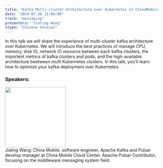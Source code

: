 ```yaml
---
title: "Kafka Multi-cluster Architecture over Kubernetes in ChinaMobile cloud"
date: "2024-07-26 15:00:00" 
track: "messaging"
presenters: "Jialing Wang"
stype: "Chinese Session"
---
```

In this talk we will share the experience of multi-cluster kafka architecture over Kubernetes. We will introduce the best practices of manage CPU, memory, disk IO, network IO resource between each kafka clusters, the importent metrics of kafka clusters and pods, and the high-available architecture beetween multi Kubernetes clusters.
In this talk, you'll learn how to optimize your kafka deployment over Kubernetes.
 ### Speakers: 
 <img src="https://sessionize.com/image/b1c9-400o400o1-shBDieCuin5qKrwVMeCTS7.jpg" width="200" /><br>Jialing Wang: China Mobile, software engineer, Apache Kafka and Pulsar develop manager at China Mobile Cloud Center. Apache Pulsar Contributor, focusing on the middleware messaging system field. 
 <br><br>